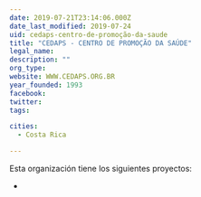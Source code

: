 ```yaml
---
date: 2019-07-21T23:14:06.000Z
date_last_modified: 2019-07-24
uid: cedaps-centro-de-promoção-da-saude
title: "CEDAPS - CENTRO DE PROMOÇÃO DA SAÚDE"
legal_name: 
description: ""
org_type: 
website: WWW.CEDAPS.ORG.BR
year_founded: 1993
facebook: 
twitter: 
tags:

cities: 
  - Costa Rica

---
```


Esta organización tiene los siguientes proyectos:

- [](/i/mapa-falante-tecnologia-civica-para-monitoramento-participativo-de-informacões-sobre-servicos-dados-e-vivencias.html)
